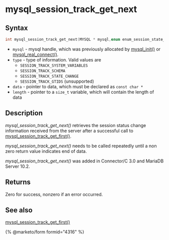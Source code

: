 # mysql\_session\_track\_get\_next

## Syntax

```c
int mysql_session_track_get_next(MYSQL * mysql,enum enum_session_state_type type, const char **data, size_t *length );
```

* `mysql` - mysql handle, which was previously allocated by [mysql\_init()](mysql_init.md) or [mysql\_real\_connect()](mysql_real_connect.md).
* `type` - type of information. Valid values are
  * `SESSION_TRACK_SYSTEM_VARIABLES`
  * `SESSION_TRACK_SCHEMA`
  * `SESSION_TRACK_STATE_CHANGE`
  * `SESSION_TRACK_GTIDS` (unsupported)
* `data` - pointer to data, which must be declared as `const char *`
* `length` - pointer to a `size_t` variable, which will contain the length of data

## Description

_mysql\_session\_track\_get\_next()_ retrieves the session status change information received from the server after a successful call to [mysql\_session\_track\_get\_first()](mysql_session_track_get_first.md).

_mysql\_session\_track\_get\_next()_ needs to be called repeatedly until a non zero return value indicates end of data.

_mysql\_session\_track\_get\_next()_ was added in Connector/C 3.0 and MariaDB Server 10.2.

## Returns

Zero for success, nonzero if an error occurred.

## See also

[mysql\_session\_track\_get\_first()](mysql_session_track_get_first.md)

{% @marketo/form formid="4316" %}
